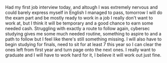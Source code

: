 Had my first job interview today, and altough I was extremely nervous and could barely express myself in English I managed to pass, tomorrow I will do the exam part and be mostly ready to work in a job I really don't want to work at, but I think it will be temporary and a good chance to earn some needed cash.
Struggling with exactly a route to follow again, cybersec studying gives me some much needed routine, something to aspire to and a path to follow but I feel like there's still something missing.
I will also have to begin studying for finals, need to sit for at least 7 this year so I can clear the ones left from first year and turn page onto the next ones. I really want to graduate and I will have to work hard for it, I believe it will work out just fine.